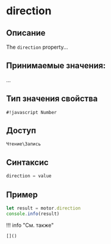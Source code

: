 # direction

## Описание
The `direction` property...

## Принимаемые значения:
...

## Тип значения свойства
`#!javascript Number`

## Доступ
`Чтение\Запись`

## Синтаксис
```javascript
direction = value
```

## Пример
```javascript linenums="1"
let result = motor.direction
console.info(result)
```

!!! info "См. также"

    []()

